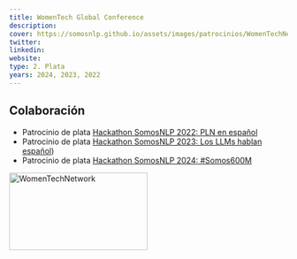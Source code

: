 ```yaml
---
title: WomenTech Global Conference
description:
cover: https://somosnlp.github.io/assets/images/patrocinios/WomenTechNetwork.png
twitter: 
linkedin:
website: 
type: 2. Plata
years: 2024, 2023, 2022
---
```


## Colaboración

- Patrocinio de plata [Hackathon SomosNLP 2022: PLN en español](https://somosnlp.org/blog/hackathon-2022)
- Patrocinio de plata [Hackathon SomosNLP 2023: Los LLMs hablan español](https://somosnlp.org/blog/hackathon-2023))
- Patrocinio de plata [Hackathon SomosNLP 2024: #Somos600M](https://somosnlp.org/blog/hackathon-2024)

<div class="flex justify-center">
    <img alt="WomenTechNetwork" width="250" height="140" 
    src="https://somosnlp.github.io/assets/images/patrocinios/WomenTechNetwork.png" />
</div>

<!-- TODO -->
